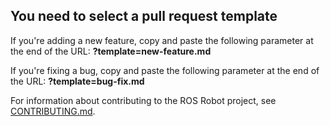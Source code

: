 ## You need to select a pull request template

If you're adding a new feature, copy and paste the following parameter at the end of the URL: **?template=new-feature.md**

If you're fixing a bug, copy and paste the following parameter at the end of the URL: **?template=bug-fix.md**

For information about contributing to the ROS Robot project, see <a href='https://github.com/samyarsadat/Pico-Build-Action/blob/main/CONTRIBUTING.md'>CONTRIBUTING.md</a>.

